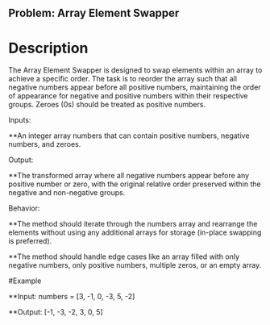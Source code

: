 ## Problem: Array Element Swapper

# Description

The Array Element Swapper is designed to swap elements within an array to achieve a specific order. The task is to reorder the array such that all negative numbers appear before all positive numbers, maintaining the order of appearance for negative and positive numbers within their respective groups. Zeroes (0s) should be treated as positive numbers.


Inputs:

**An integer array numbers that can contain positive numbers, negative numbers, and zeroes.


Output:

**The transformed array where all negative numbers appear before any positive number or zero, with the original relative order preserved within the negative and non-negative groups.

Behavior:

**The method should iterate through the numbers array and rearrange the elements without using any additional arrays for storage (in-place swapping is preferred).

**The method should handle edge cases like an array filled with only negative numbers, only positive numbers, multiple zeros,  or an empty array.


#Example

**Input: numbers = [3, -1, 0, -3, 5, -2]

**Output:  [-1, -3, -2, 3, 0, 5]

